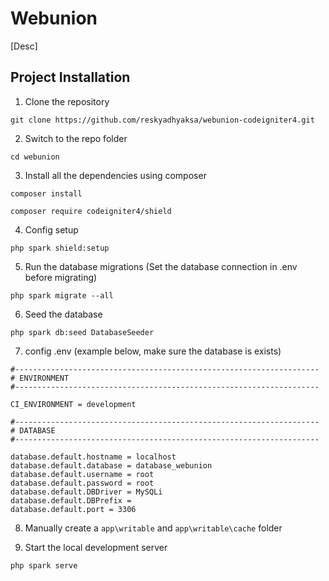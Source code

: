 # Webunion
[Desc]

## Project Installation
1. Clone the repository 
```shell
git clone https://github.com/reskyadhyaksa/webunion-codeigniter4.git
```

2. Switch to the repo folder 
```shell
cd webunion
```

3. Install all the dependencies using composer
```shell
composer install
```
```shell
composer require codeigniter4/shield
```

4. Config setup
```shell
php spark shield:setup
```

5. Run the database migrations (Set the database connection in .env before migrating)
```shell
php spark migrate --all
```

6. Seed the database 
```shell
php spark db:seed DatabaseSeeder
```

7. config .env (example below, make sure the database is exists)
```shell
#--------------------------------------------------------------------
# ENVIRONMENT
#--------------------------------------------------------------------

CI_ENVIRONMENT = development

#--------------------------------------------------------------------
# DATABASE
#--------------------------------------------------------------------

database.default.hostname = localhost
database.default.database = database_webunion
database.default.username = root
database.default.password = root
database.default.DBDriver = MySQLi
database.default.DBPrefix =
database.default.port = 3306
```

8. Manually create a `app\writable` and `app\writable\cache` folder

9. Start the local development server 
```shell
php spark serve
```


